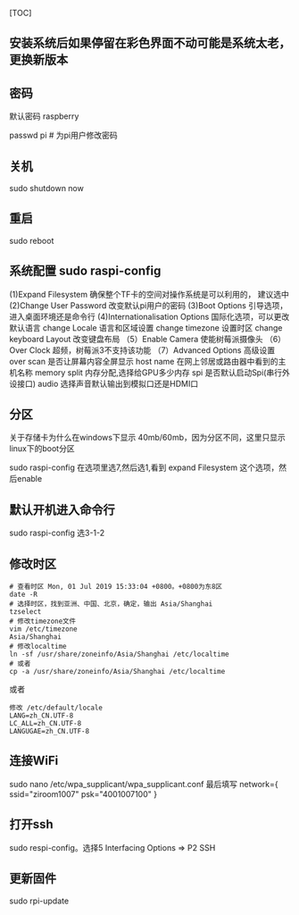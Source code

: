 [TOC]

## 安装系统后如果停留在彩色界面不动可能是系统太老，更换新版本

## 密码

默认密码  raspberry

passwd pi # 为pi用户修改密码

## 关机

sudo shutdown now

## 重启

sudo reboot

## 系统配置 sudo raspi-config

(1)Expand Filesystem 确保整个TF卡的空间对操作系统是可以利用的， 建议选中
(2)Change User Password 改变默认pi用户的密码
(3)Boot Options 引导选项，进入桌面环境还是命令行
(4)Internationalisation Options 国际化选项，可以更改默认语言
change Locale 语言和区域设置
change timezone 设置时区
change keyboard Layout 改变键盘布局
（5）Enable Camera 使能树莓派摄像头
（6）Over Clock 超频，树莓派3不支持该功能
（7）Advanced Options 高级设置
over scan 是否让屏幕内容全屏显示
host name 在网上邻居或路由器中看到的主机名称
memory split 内存分配,选择给GPU多少内存
spi 是否默认启动Spi(串行外设接口)
audio 选择声音默认输出到模拟口还是HDMI口

## 分区

关于存储卡为什么在windows下显示 40mb/60mb，因为分区不同，这里只显示linux下的boot分区

sudo raspi-config 在选项里选7,然后选1,看到 expand Filesystem 这个选项，然后enable

## 默认开机进入命令行

sudo raspi-config 选3-1-2

## 修改时区

```
# 查看时区 Mon, 01 Jul 2019 15:33:04 +0800。+0800为东8区
date -R 
# 选择时区，找到亚洲、中国、北京，确定，输出 Asia/Shanghai
tzselect
# 修改timezone文件
vim /etc/timezone
Asia/Shanghai
# 修改localtime
ln -sf /usr/share/zoneinfo/Asia/Shanghai /etc/localtime
# 或者
cp -a /usr/share/zoneinfo/Asia/Shanghai /etc/localtime
```

或者

```
修改 /etc/default/locale
LANG=zh_CN.UTF-8
LC_ALL=zh_CN.UTF-8
LANGUGAE=zh_CN.UTF-8
```

## 连接WiFi

sudo nano /etc/wpa_supplicant/wpa_supplicant.conf
最后填写
network={
        ssid="ziroom1007"
        psk="4001007100"
}

## 打开ssh

sudo respi-config。选择5 Interfacing Options => P2 SSH

## 更新固件

sudo rpi-update



